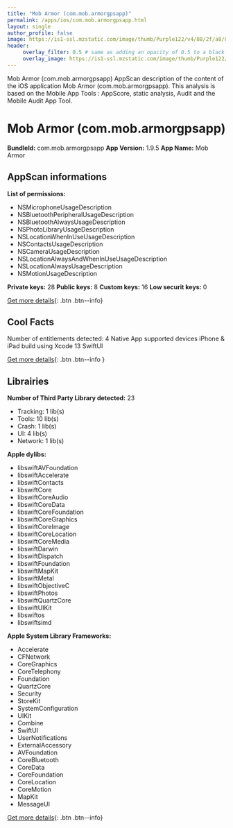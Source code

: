 ```yaml
---
title: "Mob Armor (com.mob.armorgpsapp)"
permalink: /apps/ios/com.mob.armorgpsapp.html
layout: single
author_profile: false
image: https://is1-ssl.mzstatic.com/image/thumb/Purple122/v4/88/2f/a8/882fa89b-b271-a42a-659e-684fef6d3ae0/AppIcon-0-0-1x_U007emarketing-0-0-0-7-0-0-sRGB-0-0-0-GLES2_U002c0-512MB-85-220-0-0.png/512x512bb.jpg
header: 
     overlay_filter: 0.5 # same as adding an opacity of 0.5 to a black background
     overlay_image: https://is1-ssl.mzstatic.com/image/thumb/Purple122/v4/88/2f/a8/882fa89b-b271-a42a-659e-684fef6d3ae0/AppIcon-0-0-1x_U007emarketing-0-0-0-7-0-0-sRGB-0-0-0-GLES2_U002c0-512MB-85-220-0-0.png/512x512bb.jpg
---
```

Mob Armor (com.mob.armorgpsapp) AppScan description of the content of the iOS application Mob Armor (com.mob.armorgpsapp). This analysis is based on the Mobile App Tools : AppScore, static analysis, Audit and the Mobile Audit App Tool.

# Mob Armor (com.mob.armorgpsapp)

**BundleId:** com.mob.armorgpsapp
**App Version:** 1.9.5
**App Name:** Mob Armor


## AppScan informations 

**List of permissions:** 
- NSMicrophoneUsageDescription
- NSBluetoothPeripheralUsageDescription
- NSBluetoothAlwaysUsageDescription
- NSPhotoLibraryUsageDescription
- NSLocationWhenInUseUsageDescription
- NSContactsUsageDescription
- NSCameraUsageDescription
- NSLocationAlwaysAndWhenInUseUsageDescription
- NSLocationAlwaysUsageDescription
- NSMotionUsageDescription
  
  
**Private keys:** 28
**Public keys:** 8
**Custom keys:** 16
**Low securit keys:** 0
  
[Get more details](/pricing.html){: .btn .btn--info}

## Cool Facts

Number of entitlements detected: 4
Native App
supported devices iPhone & iPad
build using Xcode 13
SwiftUI
  
[Get more details](/pricing.html){: .btn .btn--info }

## Librairies 
**Number of Third Party Library detected:** 23
- Tracking: 1 lib(s)
- Tools: 10 lib(s)
- Crash: 1 lib(s)
- UI: 4 lib(s)
- Network: 1 lib(s)


**Apple dylibs:**
- libswiftAVFoundation
- libswiftAccelerate
- libswiftContacts
- libswiftCore
- libswiftCoreAudio
- libswiftCoreData
- libswiftCoreFoundation
- libswiftCoreGraphics
- libswiftCoreImage
- libswiftCoreLocation
- libswiftCoreMedia
- libswiftDarwin
- libswiftDispatch
- libswiftFoundation
- libswiftMapKit
- libswiftMetal
- libswiftObjectiveC
- libswiftPhotos
- libswiftQuartzCore
- libswiftUIKit
- libswiftos
- libswiftsimd


**Apple System Library Frameworks:**
- Accelerate
- CFNetwork
- CoreGraphics
- CoreTelephony
- Foundation
- QuartzCore
- Security
- StoreKit
- SystemConfiguration
- UIKit
- Combine
- SwiftUI
- UserNotifications
- ExternalAccessory
- AVFoundation
- CoreBluetooth
- CoreData
- CoreFoundation
- CoreLocation
- CoreMotion
- MapKit
- MessageUI


  
[Get more details](/pricing.html){: .btn .btn--info}

